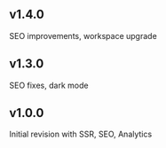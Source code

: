 ## v1.4.0
SEO improvements, workspace upgrade  

## v1.3.0
SEO fixes, dark mode  

## v1.0.0
Initial revision with SSR, SEO, Analytics  
